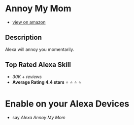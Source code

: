 
# Annoy My Mom

* [view on amazon](https://www.amazon.com/Nate-Swenson-Annoy-my-Mom/dp/B07GFP9M5F/ref=cm_cr_arp_d_product_top?ie=UTF8)

## Description

Alexa will annoy you momentarily.

## Top Rated Alexa Skill

* *30K + reviews*
* **Average Rating 4.4 stars** :star: :star: :star: :star:

# Enable on your Alexa Devices

* say *Alexa Annoy My Mom*

